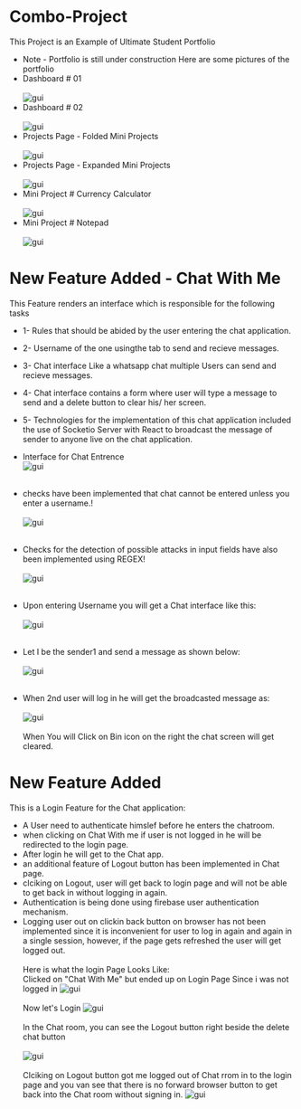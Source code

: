 # Combo-Project
This Project is an Example of Ultimate Student Portfolio
* Note - Portfolio is still under construction
  Here are some pictures of the portfolio
* Dashboard # 01 <br><br>
<img src="./pics/Screenshot_1.png" alt="gui"><br>
* Dashboard # 02<br><br>
<img src="./pics/Screenshot_2.png" alt="gui"><br>
* Projects Page - Folded Mini Projects<br><br>
<img src="./pics/Screenshot_3.png" alt="gui"><br>
* Projects Page - Expanded Mini Projects<br><br>
<img src="./pics/Screenshot_4.png" alt="gui"><br>
* Mini Project # Currency Calculator<br><br>
<img src="./pics/Screenshot_5.png" alt="gui"><br>
* Mini Project # Notepad<br><br>
<img src="./pics/Screenshot_6.png" alt="gui"><br>

# New Feature Added - Chat With Me
This Feature renders an interface which is responsible for the following tasks
* 1- Rules that should be abided by the user entering the chat application.
* 2- Username of the one usingthe tab to send and recieve messages.
* 3- Chat interface Like a whatsapp chat multiple Users can send and recieve messages.
* 4- Chat interface contains a form where user will type a message to send and a delete button to clear his/ her screen.
* 5- Technologies for the implementation of this chat application included the use of Socketio Server with React to broadcast the message of sender to anyone live on the chat application.

* Interface for Chat Entrence<br>
<img src="./pics/Screenshot_7.png" alt="gui"><br><br>
* checks have been implemented that chat cannot be entered unless you enter a username.! <br><br>
<img src="./pics/Screenshot_8.png" alt="gui"><br><br>
* Checks for the detection of possible attacks in input fields have also been implemented using REGEX!<br><br>
<img src="./pics/Screenshot_9.png" alt="gui"><br><br>
* Upon entering Username you will get a Chat interface like this: <br><br>
<img src="./pics/Screenshot_10.png" alt="gui"><br><br>
* Let I be the sender1 and send a message as shown below: <br><br>
<img src="./pics/Screenshot_11.png" alt="gui"><br><br>
* When 2nd user will log in he will get the broadcasted message as: <br><br>
<img src="./pics/Screenshot_12.png" alt="gui"><br><br>
When You will Click on Bin icon on the right the chat screen will get cleared.

# New Feature Added
This is a Login Feature for the Chat application:
* A User need to authenticate himslef before he enters the chatroom.<br>
* when clicking on Chat With me if user is not logged in he will be redirected to the login page.<br>
* After login he will get to the Chat app.<br>
* an additional feature of Logout button has been implemented in Chat page.<br>
* clciking on Logout, user will get back to login page and will not be able to get back in without logging in again.<br>
* Authentication is being done using firebase user authentication mechanism.<br>
* Logging user out on clickin back button on browser has not been implemented since it is inconvenient for user to log in again and again in a single session, however, if the page gets refreshed the user will get logged out.<br><br>
Here is what the login Page Looks Like:<br>
Clicked on "Chat With Me" but ended up on Login Page Since i was not logged in
<img src="./pics/Screenshot_13.png" alt="gui"><br><br>
Now let's Login
<img src="./pics/Screenshot_14.png" alt="gui"><br><br>
In the Chat room, you can see the Logout button right beside the delete chat button<br><br>
<img src="./pics/Screenshot_15.png" alt="gui"><br><br>
Clciking on Logout button got me logged out of Chat rrom in to the login page and you van see that there is no forward browser button to get back into the Chat room without signing in.
<img src="./pics/Screenshot_16.png" alt="gui"><br><br>